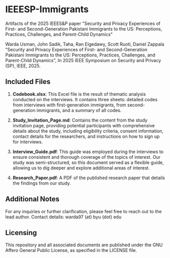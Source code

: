 # IEEESP-Immigrants
Artifacts of the 2025 IEEES&amp;P paper "Security and Privacy Experiences of First- and Second-Generation Pakistani Immigrants to the US: Perceptions, Practices, Challenges, and Parent-Child Dynamics"

Warda Usman, John Sadik, Taha, Ran Elgedawy, Scott Ruoti, Daniel Zappala "Security and Privacy Experiences of First- and Second-Generation Pakistani Immigrants to the US: Perceptions, Practices, Challenges, and Parent-Child Dynamics", In 2025 IEEE Symposium on Security and Privacy (SP), IEEE, 2025.


## Included Files

1. **Codebook.xlsx**: This Excel file is the result of thematic analysis conducted on the interviews. It contains three sheets: detailed codes from interviews with first-generation immigrants, from second-generation immigrants, and a summary of all codes. 

2. **Study_Invitation_Page.md**: Contains the content from the study invitation page, providing potential participants with comprehensive details about the study, including eligibility criteria, consent information, contact details for the researchers, and instructions on how to sign up for interviews.

3. **Interview_Guide.pdf**: This guide was employed during the interviews to ensure consistent and thorough coverage of the topics of interest. Our study was semi-structured, so this document served as a flexible guide, allowing us to dig deeper and explore additional areas of interest.

4. **Research_Paper.pdf**: A PDF of the published research paper that details the findings from our study. 

## Additional Notes
For any inquiries or further clarification, please feel free to reach out to the lead author. Contact details: warda97 (at) byu (dot) edu

## Licensing
This repository and all associated documents are published under the GNU Affero General Public License, as specified in the LICENSE file.


